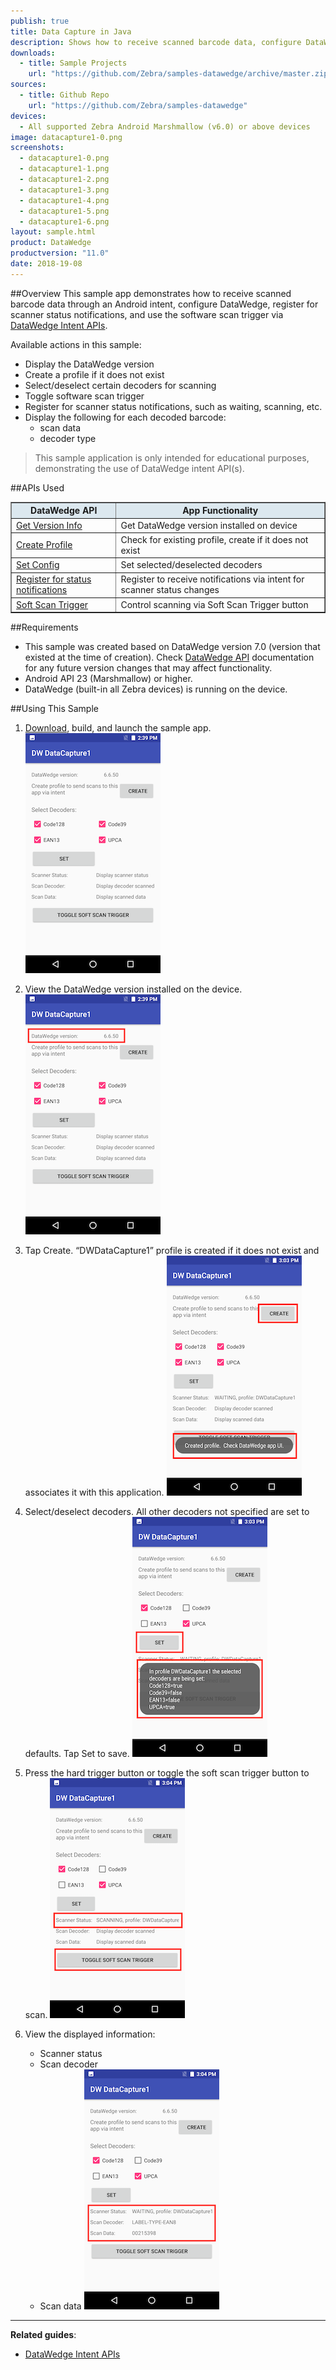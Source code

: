 ```yaml
---
publish: true
title: Data Capture in Java
description: Shows how to receive scanned barcode data, configure DataWedge, register for scanner status notifications, and use the software scan trigger via DataWedge Intent APIs.
downloads:
  - title: Sample Projects
    url: "https://github.com/Zebra/samples-datawedge/archive/master.zip"
sources:
  - title: Github Repo
    url: "https://github.com/Zebra/samples-datawedge"
devices:
  - All supported Zebra Android Marshmallow (v6.0) or above devices
image: datacapture1-0.png
screenshots:
  - datacapture1-0.png
  - datacapture1-1.png
  - datacapture1-2.png
  - datacapture1-3.png
  - datacapture1-4.png
  - datacapture1-5.png
  - datacapture1-6.png
layout: sample.html
product: DataWedge
productversion: "11.0"
date: 2018-19-08
---
```


##Overview
This sample app demonstrates how to receive scanned barcode data through an Android intent, configure DataWedge, register for scanner status notifications, and use the software scan trigger via [DataWedge Intent APIs](../../api).

Available actions in this sample:

- Display the DataWedge version
- Create a profile if it does not exist
- Select/deselect certain decoders for scanning
- Toggle software scan trigger
- Register for scanner status notifications, such as waiting, scanning, etc.
- Display the following for each decoded barcode:
  - scan data
  - decoder type

> This sample application is only intended for educational purposes, demonstrating the use of DataWedge intent API(s).

##APIs Used

<table class="facelift" style="width:100%" border="1" padding="5px">
  <tr bgcolor="#dce8ef">
    <th>DataWedge API</th>
    <th>App Functionality</th>
  </tr>
  
  <tr>
	  <td><a href="http://techdocs.zebra.com/datawedge/latest/guide/api/getversioninfo/">Get Version Info</a></td>
	  <td>Get DataWedge version installed on device</td>
  </tr>

  <tr>
    <td><a href="http://techdocs.zebra.com/datawedge/latest/guide/api/createprofile/">Create Profile</a></td>
    <td>Check for existing profile, create if it does not exist</td>
  </tr>

  <tr>
    <td><a href="http://techdocs.zebra.com/datawedge/latest/guide/api/setconfig/">Set Config</a></td>
    <td>Set selected/deselected decoders</td>
  </tr>

  <tr>
    <td><a href="http://techdocs.zebra.com/datawedge/latest/guide/api/registerfornotification/">Register for status notifications</a></td>
    <td>Register to receive notifications via intent for scanner status changes</td>
  </tr>

  <tr>
    <td><a href="http://techdocs.zebra.com/datawedge/latest/guide/api/softscantrigger/">Soft Scan Trigger</a></td>
    <td>Control scanning via Soft Scan Trigger button</td>
  </tr>
</table>

##Requirements

- This sample was created based on DataWedge version 7.0 (version that existed at the time of creation). Check [DataWedge API](http://techdocs.zebra.com/datawedge/latest/guide/about/) documentation for any future version changes that may affect functionality.
- Android API 23 (Marshmallow) or higher.
- DataWedge (built-in all Zebra devices) is running on the device.

##Using This Sample

1. [Download](https://github.com/Zebra/samples-datawedge), build, and launch the sample app.
   ![img](datacapture1-0-mini.png)

2. View the DataWedge version installed on the device.
   ![img](datacapture1-1-mini.png)

3. Tap Create. “DWDataCapture1” profile is created if it does not exist and associates it with this application.
   ![img](datacapture1-2-mini.png)

4. Select/deselect decoders. All other decoders not specified are set to defaults. Tap Set to save.
   ![img](datacapture1-4-mini.png)

5. Press the hard trigger button or toggle the soft scan trigger button to scan.
   ![img](datacapture1-5-mini.png)

6. View the displayed information:
   - Scanner status
   - Scan decoder
   - Scan data
     ![img](datacapture1-6-mini.png)

---

**Related guides**:

- [DataWedge Intent APIs](../../api)
